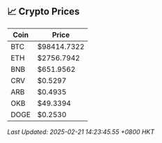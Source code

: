 ## 📈 Crypto Prices

| Coin | Price |
| ---- | ----- |
| BTC | $98414.7322 |
| ETH | $2756.7942 |
| BNB | $651.9562 |
| CRV | $0.5297 |
| ARB | $0.4935 |
| OKB | $49.3394 |
| DOGE | $0.2530 |

_Last Updated: 2025-02-21 14:23:45.55 +0800 HKT_